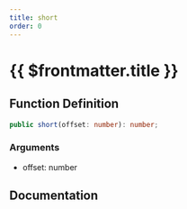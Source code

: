 ```yaml
---
title: short
order: 0
---
```


# {{ $frontmatter.title }}

## Function Definition

```ts
public short(offset: number): number;
```

### Arguments

* offset: number

## Documentation

<!--@include: ./parts/short.md-->
